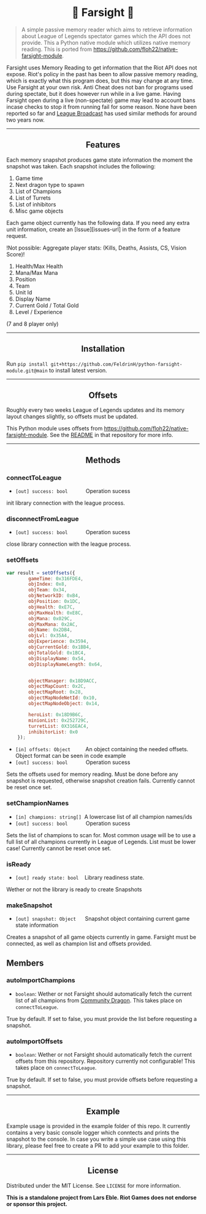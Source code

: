 <!-- PROJECT SHIELDS -->
<!--
*** I'm using markdown "reference style" links for readability.
*** Reference links are enclosed in brackets [ ] instead of parentheses ( ).
*** See the bottom of this document for the declaration of the reference variables
*** for contributors-url, forks-url, etc. This is an optional, concise syntax you may use.
*** https://www.markdownguide.org/basic-syntax/#reference-style-links
-->

<h1 align="center">🔭 Farsight 🔭</h1>

>A simple passive memory reader which aims to retrieve information about League of Legends spectator games which the API does not provide.
This a Python native module which utilizes native memory reading. This is ported from https://github.com/floh22/native-farsight-module.

Farsight uses Memory Reading to get information that the Riot API does not expose. Riot's policy in the past has been to allow passive memory reading, which is exactly what this program does, but this may change at any time.
Use Farsight at your own risk. Anti Cheat does not ban for programs used during spectate, but it does however run while in a live game. Having Farsight open
during a live (non-spectate) game may lead to account bans incase checks to stop it from running fail for some reason. None have been reported so far and [League Broadcast](https://github.com/floh22/LeagueBroadcast) has used similar methods for around two years now.

---

<h2 align="center">Features </h2>


<p align="left">Each memory snapshot produces game state information the moment the snapshot was taken. Each snapshot includes the following:<p>

1. Game time
2. Next dragon type to spawn
3. List of Champions
4. List of Turrets
5. List of inhibitors
6. Misc game objects


<p align="left">Each game object currently has the following data.
If you need any extra unit information, create an [Issue][issues-url] in the form of a feature request.<p>
<p align="left">!Not possible: Aggregate player stats: (Kills, Deaths, Assists, CS, Vision Score)!<p>

1. Health/Max Health
2. Mana/Max Mana
3. Position
4. Team
5. Unit Id
6. Display Name
7. Current Gold / Total Gold
8. Level / Experience

(7 and 8 player only)

---

<h2 align="center">Installation</h2>

Run `pip install git+https://github.com/FeldrinH/python-farsight-module.git@main` to install latest version.

---

<h2 align="center">Offsets</h2>

Roughly every two weeks League of Legends updates and its memory layout changes slightly, so offsets must be updated.

This Python module uses offsets from https://github.com/floh22/native-farsight-module. See the [README](https://github.com/floh22/native-farsight-module#offsets) in that repository for more info.


---

<h2 align="center">Methods</h2>

### connectToLeague

- `[out] success: bool` &nbsp;&nbsp;&nbsp;&nbsp;&nbsp;&nbsp;&nbsp;&nbsp;&nbsp;&nbsp;&nbsp;Operation sucess

init library connection with the league process.


### disconnectFromLeague

- `[out] success: bool` &nbsp;&nbsp;&nbsp;&nbsp;&nbsp;&nbsp;&nbsp;&nbsp;&nbsp;&nbsp;&nbsp;Operation sucess

close library connection with the league process.

### setOffsets

```js
var result = setOffsets({
        gameTime: 0x316FDE4,
        objIndex: 0x8,
        objTeam: 0x34,
        objNetworkID: 0xB4,
        objPosition: 0x1DC,
        objHealth: 0xE7C,
        objMaxHealth: 0xE8C,
        objMana: 0x029C,
        objMaxMana: 0x2AC,
        objName: 0x2DB4,
        objLvl: 0x35A4,
        objExperience: 0x3594,
        objCurrentGold: 0x1BB4,
        objTotalGold: 0x1BC4,
        objDisplayName: 0x54,
        objDisplayNameLength: 0x64,


        objectManager: 0x18D9ACC,
        objectMapCount: 0x2C,
        objectMapRoot: 0x28,
        objectMapNodeNetId: 0x10,
        objectMapNodeObject: 0x14,

        heroList: 0x18D9B6C,
        minionList: 0x252729C,
        turretList: 0X316EAC4,
        inhibitorList: 0x0
    });
```

- `[in] offsets: Object` &nbsp;&nbsp;&nbsp;&nbsp;&nbsp;&nbsp;&nbsp;&nbsp;&nbsp;An object containing the needed offsets. Object format can be seen in code example
- `[out] success: bool` &nbsp;&nbsp;&nbsp;&nbsp;&nbsp;&nbsp;&nbsp;&nbsp;&nbsp;&nbsp;&nbsp;Operation sucess

Sets the offsets used for memory reading. Must be done before any snapshot is requested, otherwise snapshot creation fails. Currently cannot be reset once set.


### setChampionNames

- `[in] champions: string[]` &nbsp;A lowercase list of all champion names/ids
- `[out] success: bool` &nbsp;&nbsp;&nbsp;&nbsp;&nbsp;&nbsp;&nbsp;&nbsp;&nbsp;&nbsp;&nbsp;Operation sucess

Sets the list of champions to scan for. Most common usage will be to use a full list of all champions currently in League of Legends. List must be lower case! Currently cannot be reset once set.
 
### isReady

- `[out] ready state: bool` &nbsp;&nbsp;&nbsp;Library readiness state.

Wether or not the library is ready to create Snapshots

### makeSnapshot

- `[out] snapshot: Object` &nbsp;&nbsp;&nbsp;&nbsp;&nbsp;Snapshot object containing current game state information


Creates a snapshot of all game objects currently in game. Farsight must be connected, as well as champion list and offsets provided.

## Members

### autoImportChampions

- `boolean`: Wether or not Farsight should automatically fetch the current list of all champions from [Community Dragon](https://communitydragon.org/). This takes place on `connectToLeague`.

True by default. If set to false, you must provide the list before requesting a snapshot.

### autoImportOffsets

- `boolean`: Wether or not Farsight should automatically fetch the current offsets from this repository. Repository currently not configurable! This takes place on `connectToLeague`.

True by default. If set to false, you must provide offsets before requesting a snapshot.

---

<h2 align="center">Example</h2>

Example usage is provided in the example folder of this repo. It currently contains a very basic console logger which conntects and prints the snapshot to the console. In case you write a simple use case using this library, please feel free to create a PR to add your example to this folder.


---

<!-- LICENSE -->
<h2 align="center">License</h2>

Distributed under the MIT License. See `LICENSE` for more information.

__This is a standalone project from Lars Eble. Riot Games does not endorse or sponsor this project.__

<!-- MARKDOWN LINKS & IMAGES -->
<!-- https://www.markdownguide.org/basic-syntax/#reference-style-links -->
[contributors-shield]: https://img.shields.io/github/contributors/floh22/native-farsight-module.svg?style=for-the-badge
[contributors-url]: https://github.com/floh22/native-farsight-module/graphs/contributors
[forks-shield]: https://img.shields.io/github/forks/floh22/native-farsight-module.svg?style=for-the-badge
[forks-url]: https://github.com/floh22/native-farsight-module/network/members
[stars-shield]: https://img.shields.io/github/stars/floh22/native-farsight-module.svg?style=for-the-badge
[stars-url]: https://github.com/floh22/native-farsight-module/stargazers
[issues-shield]: https://img.shields.io/github/issues/floh22/native-farsight-module.svg?style=for-the-badge
[issues-url]: https://github.com/floh22/native-farsight-module/issues
[license-shield]: https://img.shields.io/github/license/floh22/native-farsight-module.svg?style=for-the-badge
[license-url]: https://github.com/floh22/native-farsight-module/blob/master/LICENSE
[donate-paypal]: https://img.shields.io/badge/Paypal-Donate-blueviolet?style=for-the-badge&logo=paypal
